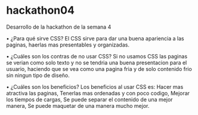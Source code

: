 # hackathon04
Desarrollo de la hackathon de la semana 4

• ¿Para qué sirve CSS?
El CSS sirve para dar una buena apariencia a las paginas, haerlas mas presentables y organizadas.

• ¿Cuáles son los contras de no usar CSS?
Si no usamos CSS las paginas se verian como solo texto y no se tendria una buena presentacion para el usuario, haciendo que se vea como una pagina fria y de solo contenido frio sin ningun tipo de diseño.

• ¿Cuáles son los beneficios?
Los beneficios al usar CSS es: 
Hacer mas atractiva las paginas,
Tenerlas mas ordenadas y con poco codigo, 
Mejorar los tiempos de cargas, 
Se puede separar el contenido de una mejor manera, 
Se puede maquetar de una manera mucho mejor.
